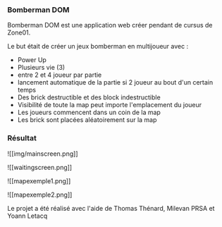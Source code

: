 
### Bomberman DOM

Bomberman DOM est une application web créer pendant de cursus de Zone01.

Le but était de créer un jeux bomberman en multijoueur avec :
- Power Up
- Plusieurs vie (3)
- entre 2 et 4 joueur par partie
- lancement automatique de la partie si 2 joueur au bout d'un certain temps
- Des brick destructible et des block indestructible
- Visibilité de toute la map peut importe l'emplacement du joueur
- Les  joueurs commencent dans un coin de la map
- Les brick sont placées aléatoirement sur la map

### Résultat



![[img/mainscreen.png]]

![[waitingscreen.png]]

![[mapexemple1.png]]

![[mapexemple2.png]]


Le projet a été réalisé avec l'aide de Thomas Thénard, Milevan PRSA et Yoann Letacq
